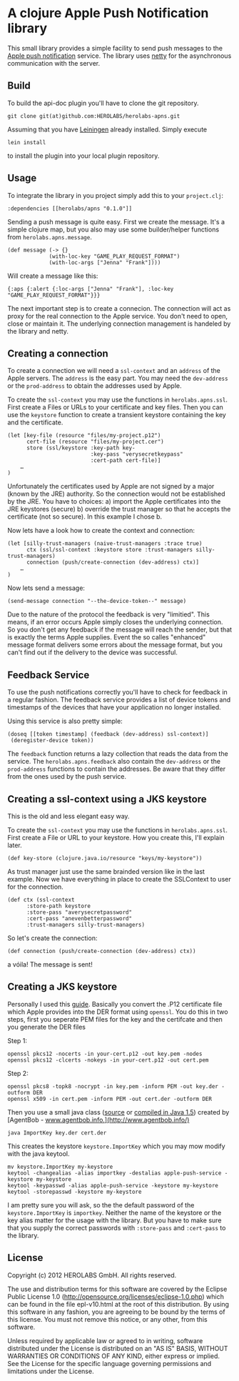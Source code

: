 # A clojure Apple Push Notification library

This small library provides a simple facility to send push messages to the
[Apple push notification](http://developer.apple.com/library/mac/#documentation/NetworkingInternet/Conceptual/RemoteNotificationsPG/Introduction/Introduction.html)
service. The library uses [netty](http://netty.io) for the asynchronous communication with the server.


## Build

To build the api-doc plugin you'll have to clone the git repository.

    git clone git(at)github.com:HEROLABS/herolabs-apns.git

Assuming that you have [Leiningen](https://github.com/technomancy/leiningen) already installed. Simply execute

    lein install

to install the plugin into your local plugin repository.

## Usage

To integrate the library in you project simply add this to your `project.clj`:

    :dependencies [[herolabs/apns "0.1.0"]]

Sending a push message is quite easy. First we create the message. It's a simple clojure map, but you also may
use some builder/helper functions from `herolabs.apns.message`.

    (def message (-> {}
                 (with-loc-key "GAME_PLAY_REQUEST_FORMAT")
                 (with-loc-args ["Jenna" "Frank"])))

Will create a message like this:

    {:aps {:alert {:loc-args ["Jenna" "Frank"], :loc-key "GAME_PLAY_REQUEST_FORMAT"}}}

The next important step is to create a connecion. The connection will act as proxy for the real connection
to the Apple service. You don't need to open, close or maintain it. The underlying connection management
is handeled by the library and netty.

## Creating a connection
To create a connection we will need a `ssl-context` and an `address` of the Apple servers. The `address` is the easy part.
You may need the `dev-address` or the `prod-address` to obtain the addresses used by Apple.

To create the `ssl-context` you may use the functions in `herolabs.apns.ssl`. First create a Files or URLs to your
certificate and key files. Then you can use the `keystore` function to create a transient keystore containing the key and the certificate.

	(let [key-file (resource "files/my-project.p12")
	      cert-file (resource "files/my-project.cer")
	      store (ssl/keystore :key-path key-
	      					  :key-pass "verysecretkeypass"
	      					  :cert-path cert-file)]
		…
	)
                                      

Unfortunately the certificates used by Apple are not signed by a major (known by the JRE) authority. So the connection
would not be established by the JRE. You have to choices: a) import the Apple certificates into the JRE keystores (secure)
b) override the trust manager so that he accepts the certificate (not so secure). In this example I chose b.

Now lets have a look how to create the context and connection:

	(let [silly-trust-managers (naive-trust-managers :trace true)
		  ctx (ssl/ssl-context :keystore store :trust-managers silly-trust-managers)
		  connection (push/create-connection (dev-address) ctx)]
		…
	)


Now lets send a message:

    (send-message connection "--the-device-token--" message)

Due to the nature of the protocol the feedback is very "limitied". This means, if an error occurs Apple simply closes
the underlying connection. So you don't get any feedback if the message will reach the sender, but that is exactly
the terms Apple supplies. Event the so calles "enhanced" message format delivers some errors about the message format,
but you can't find out if the delivery to the device was successful.

## Feedback Service
To use the push notifications correctly you'll have to check for feedback in a regular fashion. The feedback service
provides a list of device tokens and timestamps of the devices that have your application no longer installed.

Using this service is also pretty simple:

    (doseq [[token timestamp] (feedback (dev-address) ssl-context)]
     (deregister-device token))

The `feedback` function returns a lazy collection that reads the data from the service.  The `herolabs.apns.feedback`
also contain the `dev-address` or the `prod-address` functions to contain the addresses. Be aware that they differ from
the ones used by the push service.

## Creating a ssl-context using a JKS keystore
This is the old and less elegant easy way.

To create the `ssl-context` you may use the functions in `herolabs.apns.ssl`. First create a File or URL to your
keystore. How you create this, I'll explain later.

    (def key-store (clojure.java.io/resource "keys/my-keystore"))

As trust manager just use the same brainded version like in the last example. Now we have everything in place to create the SSLContext to user for the connection.  

    (def ctx (ssl-context
          :store-path keystore
          :store-pass "averysecretpassword"
          :cert-pass "anevenbetterpassword"
          :trust-managers silly-trust-managers)

So let's create the connection:

    (def connection (push/create-connection (dev-address) ctx))


a vóila! The message is sent!

## Creating a JKS keystore

Personally I used this [guide](http://www.agentbob.info/agentbob/79-AB.html). Basically you convert the .P12 certificate
file which Apple provides into the DER format using `openssl`. You do this in two steps, first you seperate PEM files for
the key and the certifcate and then you generate the DER files

Step 1:

    openssl pkcs12 -nocerts -in your-cert.p12 -out key.pem -nodes
    openssl pkcs12 -clcerts -nokeys -in your-cert.p12 -out cert.pem

Step 2:

    openssl pkcs8 -topk8 -nocrypt -in key.pem -inform PEM -out key.der -outform DER
    openssl x509 -in cert.pem -inform PEM -out cert.der -outform DER

Then you use a small java class ([source](http://www.agentbob.info/agentbob/80/version/default/part/AttachmentData/data/ImportKey.java) or
[compiled in Java 1.5](http://www.agentbob.info/agentbob/81/version/default/part/AttachmentData/data/ImportKey.class))
created by [AgentBob - www.agentbob.info.](http://www.agentbob.info/)

    java ImportKey key.der cert.der

This creates the keystore `keystore.ImportKey` which you may mow modify with the java keytool.

    mv keystore.ImportKey my-keystore
    keytool -changealias -alias importkey -destalias apple-push-service -keystore my-keystore
    keytool -keypasswd -alias apple-push-service -keystore my-keystore
    keytool -storepasswd -keystore my-keystore

I am pretty sure you will ask, so the the default password of the `keystore.ImportKey` is `importkey`. Neither the
name of the keystore or the key alias matter for the usage with the library. But you have to make sure that you
supply the correct passwords with  `:store-pass` and `:cert-pass` to the library.


## License

Copyright (c) 2012 HEROLABS GmbH. All rights reserved.

The use and distribution terms for this software are covered by the
Eclipse Public License 1.0 (http://opensource.org/licenses/eclipse-1.0.php)
which can be found in the file epl-v10.html at the root of this distribution.
By using this software in any fashion, you are agreeing to be bound by
the terms of this license.
You must not remove this notice, or any other, from this software.

Unless required by applicable law or agreed to in writing, software
distributed under the License is distributed on an "AS IS" BASIS, WITHOUT
WARRANTIES OR CONDITIONS OF ANY KIND, either express or implied. See the
License for the specific language governing permissions and limitations under
the License.